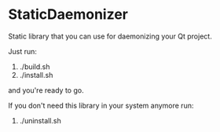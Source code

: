 # StaticDaemonizer
Static library that you can use for daemonizing your Qt project.

Just run:
1. ./build.sh
2. ./install.sh

and you're ready to go.

If you don't need this library in your system anymore run:
1. ./uninstall.sh
